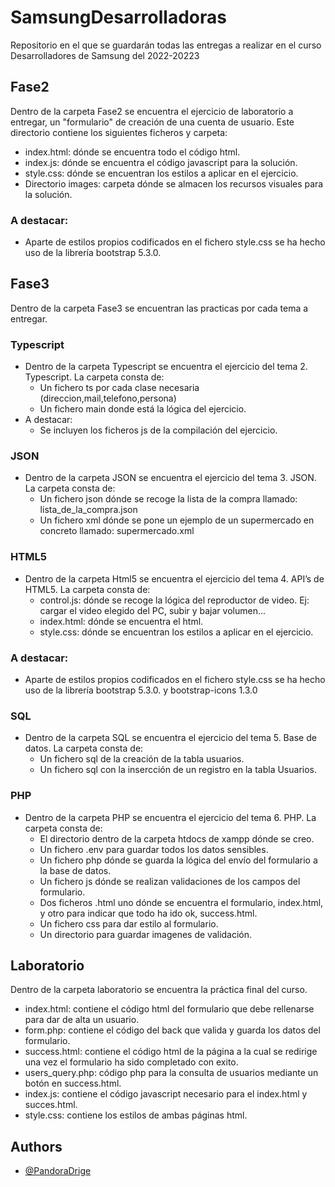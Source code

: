 # SamsungDesarrolladoras
Repositorio en el que se guardarán todas las entregas a realizar en el curso Desarrolladores de Samsung del 2022-20223

## Fase2 
Dentro de la carpeta Fase2 se encuentra el ejercicio de laboratorio a entregar, un "formulario" de creación de una cuenta de usuario.
Este directorio contiene los siguientes ficheros y carpeta:
 - index.html: dónde se encuentra todo el código html.
 - index.js: dónde se encuentra el código javascript para la solución.
 - style.css: dónde se encuentran los estilos a aplicar en el ejercicio.
 - Directorio images: carpeta dónde se almacen los recursos visuales para la solución.

### A destacar:
 - Aparte de estilos propios codificados en el fichero style.css se ha hecho uso de la librería bootstrap 5.3.0.

## Fase3
Dentro de la carpeta Fase3 se encuentran las practicas por cada tema a entregar.

### Typescript
 - Dentro de la carpeta Typescript se encuentra el ejercicio del tema 2. Typescript. La carpeta consta de:
    - Un fichero ts por cada clase necesaria (direccion,mail,telefono,persona)
    - Un fichero main donde está la lógica del ejercicio.
  - A destacar:
    - Se incluyen los ficheros js de la compilación del ejercicio.

### JSON
 - Dentro de la carpeta JSON se encuentra el ejercicio del tema 3. JSON. La carpeta consta de:
    - Un fichero json dónde se recoge la lista de la compra llamado: lista_de_la_compra.json
    - Un fichero xml dónde se pone un ejemplo de un supermercado en concreto llamado: supermercado.xml

### HTML5
 - Dentro de la carpeta Html5 se encuentra el ejercicio del tema 4. API’s de HTML5. La carpeta consta de:
    - control.js: dónde se recoge la lógica del reproductor de video. Ej: cargar el video elegido del PC, subir y bajar volumen...
    - index.html: dónde se encuentra el html.
    - style.css: dónde se encuentran los estilos a aplicar en el ejercicio.
### A destacar:
 - Aparte de estilos propios codificados en el fichero style.css se ha hecho uso de la librería bootstrap 5.3.0. y bootstrap-icons 1.3.0
 
### SQL
 - Dentro de la carpeta SQL se encuentra el ejercicio del tema 5. Base de datos. La carpeta consta de:
    - Un fichero sql de la creación de la tabla usuarios.
    - Un fichero sql con la insercción de un registro en la tabla Usuarios.

### PHP
 - Dentro de la carpeta PHP se encuentra el ejercicio del tema 6. PHP. La carpeta consta de:
    - El directorio dentro de la carpeta htdocs de xampp dónde se creo.
    - Un fichero .env para guardar todos los datos sensibles.
    - Un fichero php dónde se guarda la lógica del envío del formulario a la base de datos.
    - Un fichero js dónde se realizan validaciones de los campos del formulario.
    - Dos ficheros .html uno dónde se encuentra el formulario, index.html, y otro para indicar que todo ha ido ok, success.html.
    - Un fichero css para dar estilo al formulario.
    - Un directorio para guardar imagenes de validación.
    
## Laboratorio
Dentro de la carpeta laboratorio se encuentra la práctica final del curso.
- index.html: contiene el código html del formulario que debe rellenarse para dar de alta un usuario.
- form.php: contiene el código del back que valida y guarda los datos del formulario.
- success.html: contiene el código html de la página a la cual se redirige una vez el formulario ha sido completado con exito.
- users_query.php: código php para la consulta de usuarios mediante un botón en success.html.
- index.js: contiene el código javascript necesario para el index.html y succes.html.
- style.css: contiene los estilos de ambas páginas html.

## Authors
 - [@PandoraDrige](https://github.com/PandoraDrige)
